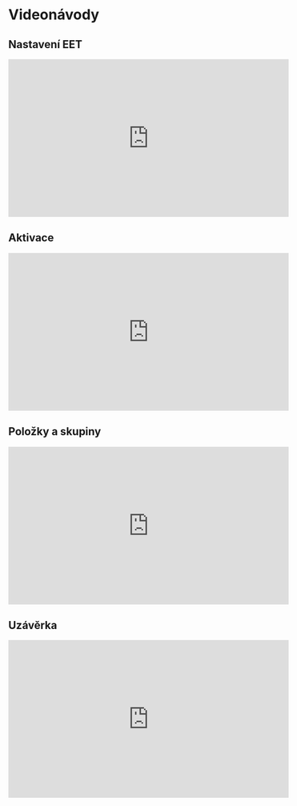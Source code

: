 # Videonávody

## Nastavení EET
<iframe width="560" height="315" src="https://www.youtube.com/embed/W4U36dozqoM" frameborder="0" allowfullscreen></iframe>

## Aktivace
<iframe width="560" height="315" src="https://www.youtube.com/embed/spoKNMcCcyQ?list=PLQUda_wxVbKxEtGBsIgAVBDrwhnyErcmm" frameborder="0" allowfullscreen></iframe>

## Položky a skupiny
<iframe width="560" height="315" src="https://www.youtube.com/embed/p-r3i8YU7L0?list=PLQUda_wxVbKxEtGBsIgAVBDrwhnyErcmm" frameborder="0" allowfullscreen></iframe>

## Uzávěrka
<iframe width="560" height="315" src="https://www.youtube.com/embed/vt7i8nH0-_Q" frameborder="0" allowfullscreen></iframe>







